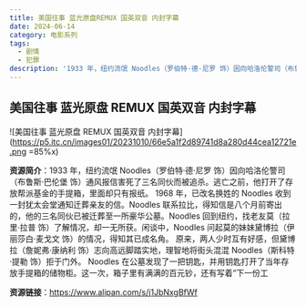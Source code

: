 ```yaml
---
title: 美国往事 蓝光原盘REMUX 国英双音 内封字幕
date: 2024-06-14
category: 电影系列
tags:
  - 剧情
  - 犯罪
description: '1933 年，纽约流氓 Noodles（罗伯特·德·尼罗 饰）因向哈洛伦警司（布鲁斯·巴伦堡 饰）通风报信害死了三名同伙而被追杀。逃亡之前，他打开了存放帮派基金的手提箱，里面却只有报纸。 1968 年，已改名换姓的 Noodles 收到一封犹太会堂通知迁葬亲友的信。Noodles 联系拉比，得知信是八个月前寄出的，他的三名同伙已被迁葬至一所豪华公墓。Noodles 回到纽约，找老友莫（拉里·拉普 饰）了解情况，却一无所获。闲谈中，Noodles 问起莫的妹妹黛博拉（伊丽莎白·麦戈文 饰）的情况，得知其已成名角。 原来，两人少时互有好感，但黛博拉（詹妮弗·康纳利 饰）志向高远脚踏实地，理智地将街头混混 Noodles（斯科特·提勒 饰）拒于门外。 Noodles 在公墓发现了一把钥匙，并用钥匙打开了当年存放手提箱的储物柜。这一次，箱子里有满满的百元钞，还有写着“下一份工'
---
```


## 美国往事 蓝光原盘 REMUX 国英双音 内封字幕

![美国往事 蓝光原盘 REMUX 国英双音 内封字幕](https://p5.itc.cn/images01/20231010/66e5a1f2d89741d8a280d44cea12721e.png =85%x)

**资源简介**：1933 年，纽约流氓 Noodles（罗伯特·德·尼罗 饰）因向哈洛伦警司（布鲁斯·巴伦堡 饰）通风报信害死了三名同伙而被追杀。逃亡之前，他打开了存放帮派基金的手提箱，里面却只有报纸。 1968 年，已改名换姓的 Noodles 收到一封犹太会堂通知迁葬亲友的信。Noodles 联系拉比，得知信是八个月前寄出的，他的三名同伙已被迁葬至一所豪华公墓。Noodles 回到纽约，找老友莫（拉里·拉普 饰）了解情况，却一无所获。闲谈中，Noodles 问起莫的妹妹黛博拉（伊丽莎白·麦戈文 饰）的情况，得知其已成名角。 原来，两人少时互有好感，但黛博拉（詹妮弗·康纳利 饰）志向高远脚踏实地，理智地将街头混混 Noodles（斯科特·提勒 饰）拒于门外。 Noodles 在公墓发现了一把钥匙，并用钥匙打开了当年存放手提箱的储物柜。这一次，箱子里有满满的百元钞，还有写着“下一份工

**资源链接**：https://www.alipan.com/s/j1JbNxgBfWf
